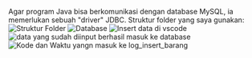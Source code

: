 Agar program Java bisa berkomunikasi dengan database MySQL, ia memerlukan sebuah "driver" JDBC.
Struktur folder yang saya gunakan:
![Struktur Folder](https://github.com/user-attachments/assets/658c001a-a5bd-43ef-bb94-3e1f4253f317)
![Database](https://github.com/user-attachments/assets/e5cd754d-0496-40f7-98a8-5cb1bf0c1180)
![Insert data di vscode](https://github.com/user-attachments/assets/f2bc36f0-55da-4326-8dcf-9c12ecf8b8a1)
![data yang sudah diinput berhasil masuk ke database](https://github.com/user-attachments/assets/0cac66ff-b37a-42de-8625-8d5cd6d9eeb4)
![Kode dan Waktu yangn masuk ke log_insert_barang](https://github.com/user-attachments/assets/79b200a3-b019-4d04-89a8-b080389158ee)
